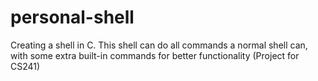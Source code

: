 # personal-shell
Creating a shell in C. This shell can do all commands a normal shell can, with some extra built-in commands for better functionality (Project for CS241)
